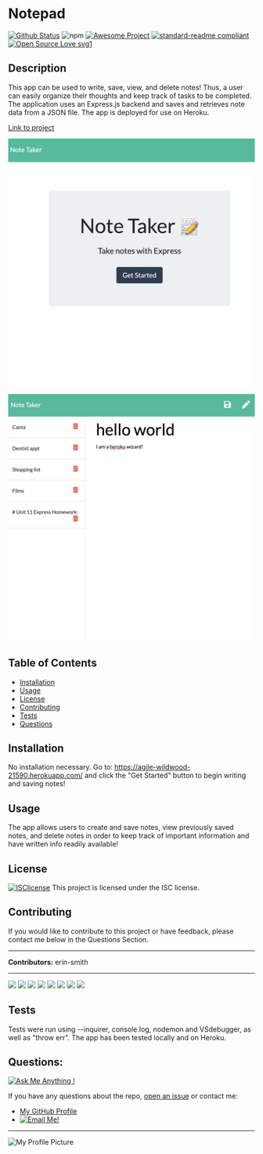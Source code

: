 # Notepad
[![Github Status](https://img.shields.io/badge/build-passing-green.svg)](https://shields.io/)
![npm](https://img.shields.io/npm/v/npm)
[![Awesome Project](https://img.shields.io/badge/%F0%9F%A4%A9-Awesome%20project-blueviolet.svg)](https://shields.io/)
[![standard-readme compliant](https://img.shields.io/badge/readme%20style-standard-brightgreen.svg?style=flat-square)](https://github.com/RichardLitt/standard-readme)
[![Open Source Love svg1](https://badges.frapsoft.com/os/v1/open-source.svg?v=103)](https://github.com/ellerbrock/open-source-badges/)

## Description
  This app can be used to write, save, view, and delete notes!  Thus, a user can easily organize their thoughts and keep track of tasks to be completed.  The application uses an Express.js backend and saves and retrieves note data from a JSON file. The app is deployed for use on Heroku.


[Link to project](https://agile-wildwood-21590.herokuapp.com/)

![Screenshot](Develop/public/assets/notepad.png)  

![Screenshot](Develop/public/assets/notepadA.png)  


## Table of Contents
* [Installation](#Installation)
* [Usage](#Usage)
* [License](#License)
* [Contributing](#Contributing)
* [Tests](#Tests)
* [Questions](#Questions)
 
 
## Installation 
  No installation necessary.  Go to: https://agile-wildwood-21590.herokuapp.com/ and click the "Get Started" button to begin writing and saving notes! 

## Usage 
  The app allows users to create and save notes, view previously saved notes, and delete notes in order to keep track of important information and have written info readily available!

## License 
[![ISClicense](https://img.shields.io/badge/license-ISC-blue.svg)](https://shields.io/)
  This project is licensed under the ISC license. 

## Contributing   
 If you would like to contribute to this project or have feedback, please contact me below in the Questions Section.
***
 **Contributors:** erin-smith   
***
[![](https://sourcerer.io/fame/erin-smith/erin-smith/Notepad/images/0)](https://sourcerer.io/fame/erin-smith/erin-smith/Notepad/links/0)
[![](https://sourcerer.io/fame/erin-smith/erin-smith/Notepad/images/1)](https://sourcerer.io/fame/erin-smith/erin-smith/Notepad/links/1)
[![](https://sourcerer.io/fame/erin-smith/erin-smith/Notepad/images/2)](https://sourcerer.io/fame/erin-smith/erin-smith/Notepad/links/2)
[![](https://sourcerer.io/fame/erin-smith/erin-smith/Notepad/images/3)](https://sourcerer.io/fame/erin-smith/erin-smith/Notepad/links/3)
[![](https://sourcerer.io/fame/erin-smith/erin-smith/Notepad/images/4)](https://sourcerer.io/fame/erin-smith/erin-smith/Notepad/links/4)
[![](https://sourcerer.io/fame/erin-smith/erin-smith/Notepad/images/5)](https://sourcerer.io/fame/erin-smith/erin-smith/Notepad/links/5)
[![](https://sourcerer.io/fame/erin-smith/erin-smith/Notepad/images/6)](https://sourcerer.io/fame/erin-smith/erin-smith/Notepad/links/6)
[![](https://sourcerer.io/fame/erin-smith/erin-smith/Notepad/images/7)](https://sourcerer.io/fame/erin-smith/erin-smith/Notepad/links/7) 


## Tests 
  Tests were run using --inquirer, console.log, nodemon and VSdebugger, as well as "throw err". The app has been tested locally and on Heroku.

## Questions:  
[![Ask Me Anything !](https://img.shields.io/badge/Ask%20me-anything-1abc9c.svg)](https://GitHub.com/erin-smith)  

  If you have any questions about the repo, [open an issue](https://github.com/erin-smith/Notepad/issues/new) or contact me:  

* [My GitHub Profile](http://github.com/erin-smith)
* [![Email Me!](https://img.shields.io/badge/email:-erin.acumen@gmail.com-9cf.svg)](<"mailto:erin.acumen@gmail.com">)
***
![My Profile Picture](https://avatars.githubusercontent.com/erin-smith?size=300)